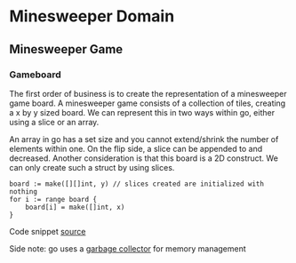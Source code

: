 # Minesweeper Domain

## Minesweeper Game

### Gameboard
The first order of business is to create the representation of a minesweeper game board. A minesweeper game consists of a collection of tiles, creating a x by y sized board. We can represent this in two ways within go, either using a slice or an array. 

An array in go has a set size and you cannot extend/shrink the number of elements within one. On the flip side, a slice can be appended to and decreased. Another consideration is that this board is a 2D construct. We can only create such a struct by using slices. 

```
board := make([][]int, y) // slices created are initialized with nothing
for i := range board {
    board[i] = make([]int, x)
}
```
Code snippet [source](https://stackoverflow.com/questions/57482282/multi-dimensional-arrays-in-go)

Side note: go uses a [garbage collector](https://medium.com/safetycultureengineering/an-overview-of-memory-management-in-go-9a72ec7c76a8) for memory management

